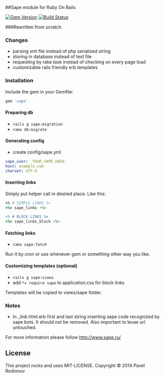 ##Sape module for Ruby On Rails

[![Gem Version](https://badge.fury.io/rb/sape.png)](http://badge.fury.io/rb/sape)
[![Build Status](https://travis-ci.org/iRet/sape.png?branch=master)](https://travis-ci.org/iRet/sape)

###Rewritten from scratch

### Changes
* parsing xml file instead of php serialized string
* storing in database instead of text file
* requesting by rake task instead of checking on every page load
* customizable rails friendly erb templates

### Installation
Include the gem in your Gemfile:
```ruby
gem 'sape'
```

#### Preparing db
* `rails g sape:migration`
* `rake db:migrate`

#### Generating config
* create config/sape.yml
```yml
sape_user: _YOUR_SAPE_HASH_
host: example.com
charset: UTF-8
```

#### Inserting links
Simply put helper call in desired place. Like this:
```ruby
<% # SIMPLE LINKS %>
<%= sape_links -%>

<% # BLOCK LINKS %>
<%= sape_links_block -%>
```

#### Fetching links
* `rake sape:fetch`

Run it by cron or use whenever gem or something other way you like.

#### Customizing templates (optional)
* `rails g sape:views`
* add `*= require sape` to application.css for block links

Templates will be copied to views/sape folder.

### Notes
* In _link.html.erb first and last string inserting sape code recognized by sape bots. It should not be removed. Also important to levae url untouched.

For more information please follow http://www.sape.ru/

License
-------
This project rocks and uses MIT-LICENSE.
Copyright © 2014 Pavel Rodionov